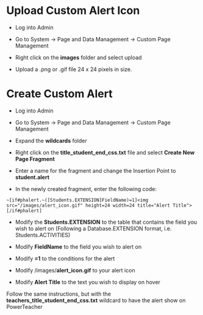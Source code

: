 # Upload Custom Alert Icon

  

-   Log into Admin
    
-   Go to System → Page and Data Management → Custom Page Management
    
-   Right click on the **images** folder and select upload
    
-   Upload a .png or .gif file 24 x 24 pixels in size.
    

  
  
  

# Create Custom Alert

  

-   Log into Admin
    
-   Go to System → Page and Data Management → Custom Page Management
    
-   Expand the **wildcards** folder
    
-   Right click on the **title_student_end_css.txt** file and select **Create New Page Fragment**
    
-   Enter a name for the fragment and change the Insertion Point to **student.alert**
    
-   In the newly created fragment, enter the following code:
    

`~[if#phalert.~([Students.EXTENSION]FieldName)=1]<img src="/images/alert_icon.gif" height=24 width=24 title="Alert Title">[/if#phalert]` 

  

-   Modify the **Students.EXTENSION** to the table that contains the field you wish to alert on (Following a Database.EXTENSION format, i.e. Students.ACTIVITIES)
    
-   Modify **FieldName** to the field you wish to alert on
    
-   Modify **=1** to the conditions for the alert
    
-   Modify /images/**alert_icon.gif** to your alert icon
    
-   Modify **Alert Title** to the text you wish to display on hover
    

  

Follow the same instructions, but with the **teachers_title_student_end_css.txt** wildcard to have the alert show on PowerTeacher
